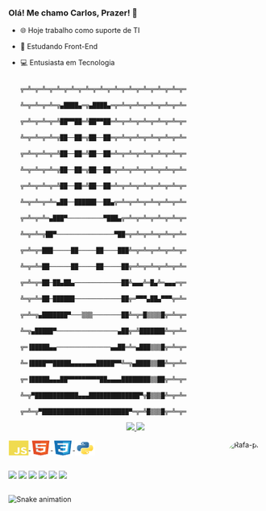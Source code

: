 ### Olá! Me chamo Carlos, Prazer! 👋

- 🌐 Hoje trabalho como suporte de TI
- 🌱 Estudando Front-End
- 💻 Entusiasta em Tecnologia

                                         ╦═╩═╦═╩═╦═╩═╦═╩═╦═╩═╦═╩═╦═╩═╦═╩═╦═╩═╦═╩═╦═╩═╦═
                                         ╩═╦═╩═╦═╩═╦▄████▄═╦▄████▄═╦═╩═╦═╩═╦═╩═╦═╩═╦═╩═ 
                                         ╦═╩═╦═╩═╦═╩██▀▀██═╩██▀▀██═╩═╦═╩═╦═╩═╦═╩═╦═╩═╦═ 
                                         ╩═╦═╩═╦═╩═╦██──██═╦██──██═╦═╩═╦═╩═╦═╩═╦═╩═╦═╩═ 
                                         ╦═╩═╦═╩═╦═╩██──██═╩██──██═╩═╦═╩═╦═╩═╦═╩═╦═╩═╦═ 
                                         ╩═╦═╩═╦═╩═╦██──██═╦██──██═╦═╩═╦═╩═╦═╩═╦═╩═╦═╩═ 
                                         ╦═╩═╦═╩═╦═╩██──██═╩██──██═╩═╦═╩═╦═╩═╦═╩═╦═╩═╦═ 
                                         ╩═╦═╩═╦═╩═▄██──██████──██▄╦═╩═╦═╩═╦═╩═╦═╩═╦═╩═ 
                                         ╦═╩═╦═╩═▄███▀──────────▀███▄╦═╩═╦═╩═╦═╩═╦═╩═╦═ 
                                         ╩═╦═╩═╦██▀────────────────▀██═╦═╩═╦═╩═╦═╩═╦═╩═ 
                                         ╦═╩═╦═███─────██─────██────███╩═╦═╩═╦═╩═╦═╩═╦═ 
                                         ╩═╦═╩═██──────██─────██─────██╦═╩═╦═╩═╦═╩═╦═╩═ 
                                         ╦═╩═╦═██─██▄██▄─────────────██╩▄▄▄╩═█▄╩═▄▄▄═╦═ 
                                         ╩═╦═╩═██─██████─────────────██╦═▀▀▀▄██▄▀▀▀╦═╩═ 
                                         ╦═╩═╦▄███████▀───▒▒▒────────██╩═╦═█▒▒▒▒█╦═╩═╦═ 
                                         ╩═╦▄█████▀─────────────────▄██╦═╩███████╩═╦═╩═ 
                                         ╦═▐█████▄▄───────────────▄▄██═╩═▄███▒▒▒█╦═╩═╦═ 
                                         ╩═▐████▀▀█████▄▄▄▄▄▄▄█████▀▀╩═╦▄████▒▒██╩═╦═╩═ 
                                         ╦═▐█████▄▄▄██▀▀▀▀▀▀▀▀▀██▄▄▄▄████████▒▒██╦═╩═╦═ 
                                         ╩═╦▀████████████▄▄▄██████████████▀╦█▒▒▒█╩═╦═╩═ 
                                         ╦═╩═╦▀████████████████████████▀═╦═╩█▒▒▒█╦═╩═╦═

<div align="center">
  <a href="https://github.com/CarlosEduardo00">
  <img height="180em" src="https://github-readme-stats.vercel.app/api?username=CarlosEduardo00&show_icons=true&theme=dark&include_all_commits=true&count_private=true"/>
  <img height="180em" src="https://github-readme-stats.vercel.app/api/top-langs/?username=CarlosEduardo00&layout=compact&langs_count=7&theme=dark"/>
</div>
  <div style="display: inline_block"><br>
  <img align="center" alt="Buiu-Js" height="30" width="40" src="https://raw.githubusercontent.com/devicons/devicon/master/icons/javascript/javascript-plain.svg">
  <img align="center" alt="Buiu-HTML" height="30" width="40" src="https://raw.githubusercontent.com/devicons/devicon/master/icons/html5/html5-original.svg">
  <img align="center" alt="Buiu-CSS" height="30" width="40" src="https://raw.githubusercontent.com/devicons/devicon/master/icons/css3/css3-original.svg">
  <img align="center" alt="Buiu-Python" height="30" width="40" src="https://raw.githubusercontent.com/devicons/devicon/master/icons/python/python-original.svg">
  <img align="right" alt="Rafa-pic" height="150" style="border-radius:50px;" src="https://cdn.discordapp.com/attachments/750514096696197250/962619492167479296/buiu.png">
</div>
  
  ##
  
<div> 
  <a href="https://www.youtube.com/channel/UCYF3sregAil3V4dDkZ9EQ5g" target="_blank"><img src="https://img.shields.io/badge/YouTube-FF0000?style=for-the-badge&logo=youtube&logoColor=white" target="_blank"></a>
  <a href="https://www.instagram.com/buiux/" target="_blank"><img src="https://img.shields.io/badge/-Instagram-%23E4405F?style=for-the-badge&logo=instagram&logoColor=white" target="_blank"></a>
 	<a href="https://www.twitch.tv/buiux" target="_blank"><img src="https://img.shields.io/badge/Twitch-9146FF?style=for-the-badge&logo=twitch&logoColor=white" target="_blank"></a>
 <a href="https://discordapp.com/users/339222450497781760" target="_blank"><img src="https://img.shields.io/badge/Discord-7289DA?style=for-the-badge&logo=discord&logoColor=white" target="_blank"></a> 
  <a href = "mailto:carloscontato2000@hotmail.com.com"><img src="https://img.shields.io/badge/-Gmail-%23333?style=for-the-badge&logo=gmail&logoColor=white" target="_blank"></a>
  <a href="https://www.linkedin.com/in/carlos-eduardo-49620815b/" target="_blank"><img src="https://img.shields.io/badge/-LinkedIn-%230077B5?style=for-the-badge&logo=linkedin&logoColor=white" target="_blank"></a> 
  
  ##
  
  ![Snake animation](https://github.com/CarlosEduardo00/CarlosEduardo00/blob/output/github-contribution-grid-snake.svg)
